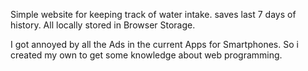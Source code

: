 Simple website for keeping track of water intake.
saves last 7 days of history. All locally stored in Browser Storage.

I got annoyed by all the Ads in the current Apps for Smartphones.
So i created my own to get some knowledge about web programming.
